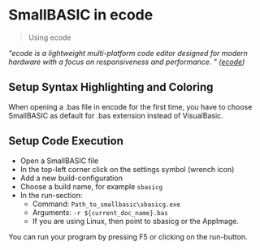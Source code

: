# SmallBASIC in ecode

> Using ecode

_"ecode is a lightweight multi-platform code editor designed for modern hardware with a focus on responsiveness and performance. " ([ecode](https://github.com/SpartanJ/ecode))_

## Setup Syntax Highlighting and Coloring

When opening a .bas file in encode for the first time, you have to choose SmallBASIC as default for .bas extension instead of VisualBasic.

## Setup Code Execution

- Open a SmallBASIC file
- In the top-left corner click on the settings symbol (wrench icon)
- Add a new build-configuration
- Choose a build name, for example `sbasicg`
- In the run-section:
  - Command: `Path_to_smallbasic\sbasicg.exe`
  - Arguments: `-r ${current_doc_name}.bas`
  - If you are using Linux, then point to sbasicg or the AppImage.
  
You can run your program by pressing F5 or clicking on the run-button.